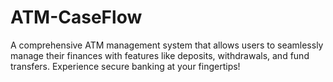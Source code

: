 # ATM-CaseFlow
 A comprehensive ATM management system that allows users to seamlessly manage their finances with features like deposits, withdrawals, and fund transfers. Experience secure banking at your fingertips!
